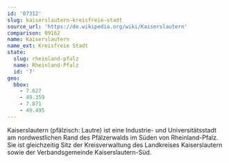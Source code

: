 ```yaml
---
id: '07312'
slug: kaiserslautern-kreisfreie-stadt
source_url: 'https://de.wikipedia.org/wiki/Kaiserslautern'
comparison: 09162
name: Kaiserslautern
name_ext: Kreisfreie Stadt
state:
  slug: rheinland-pfalz
  name: Rheinland-Pfalz
  id: '7'
geo:
  bbox:
    - 7.627
    - 49.359
    - 7.871
    - 49.495
---
```


Kaiserslautern (pfälzisch: Lautre) ist eine Industrie- und Universitätsstadt am nordwestlichen Rand des Pfälzerwalds im Süden von Rheinland-Pfalz. Sie ist gleichzeitig Sitz der Kreisverwaltung des Landkreises Kaiserslautern sowie der Verbandsgemeinde Kaiserslautern-Süd.
